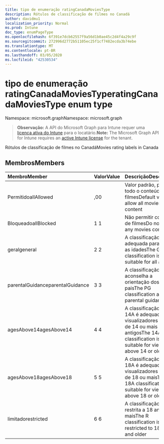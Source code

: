 ```yaml
---
title: tipo de enumeração ratingCanadaMoviesType
description: Rótulos de classificação de filmes no Canadá
author: davidmu1
localization_priority: Normal
ms.prod: Intune
doc_type: enumPageType
ms.openlocfilehash: 6f391e7dcb62557f9a56d1b0ae45c2d4f4a29c9f
ms.sourcegitcommit: 272996d2772b51105ec25f1cf7482ecda3b74ebe
ms.translationtype: MT
ms.contentlocale: pt-BR
ms.lasthandoff: 03/05/2020
ms.locfileid: "42530534"
---
```

# <a name="ratingcanadamoviestype-enum-type"></a><span data-ttu-id="90123-103">tipo de enumeração ratingCanadaMoviesType</span><span class="sxs-lookup"><span data-stu-id="90123-103">ratingCanadaMoviesType enum type</span></span>

<span data-ttu-id="90123-104">Namespace: microsoft.graph</span><span class="sxs-lookup"><span data-stu-id="90123-104">Namespace: microsoft.graph</span></span>

> <span data-ttu-id="90123-105">**Observação:** A API do Microsoft Graph para Intune requer uma [licença ativa do Intune](https://go.microsoft.com/fwlink/?linkid=839381) para o locatário.</span><span class="sxs-lookup"><span data-stu-id="90123-105">**Note:** The Microsoft Graph API for Intune requires an [active Intune license](https://go.microsoft.com/fwlink/?linkid=839381) for the tenant.</span></span>

<span data-ttu-id="90123-106">Rótulos de classificação de filmes no Canadá</span><span class="sxs-lookup"><span data-stu-id="90123-106">Movies rating labels in Canada</span></span>

## <a name="members"></a><span data-ttu-id="90123-107">Membros</span><span class="sxs-lookup"><span data-stu-id="90123-107">Members</span></span>
|<span data-ttu-id="90123-108">Membro</span><span class="sxs-lookup"><span data-stu-id="90123-108">Member</span></span>|<span data-ttu-id="90123-109">Valor</span><span class="sxs-lookup"><span data-stu-id="90123-109">Value</span></span>|<span data-ttu-id="90123-110">Descrição</span><span class="sxs-lookup"><span data-stu-id="90123-110">Description</span></span>|
|:---|:---|:---|
|<span data-ttu-id="90123-111">Permitido</span><span class="sxs-lookup"><span data-stu-id="90123-111">allAllowed</span></span>|<span data-ttu-id="90123-112">,0</span><span class="sxs-lookup"><span data-stu-id="90123-112">0</span></span>|<span data-ttu-id="90123-113">Valor padrão, permitir todo o conteúdo de filmes</span><span class="sxs-lookup"><span data-stu-id="90123-113">Default value, allow all movies content</span></span>|
|<span data-ttu-id="90123-114">Bloqueado</span><span class="sxs-lookup"><span data-stu-id="90123-114">allBlocked</span></span>|<span data-ttu-id="90123-115">1 </span><span class="sxs-lookup"><span data-stu-id="90123-115">1</span></span>|<span data-ttu-id="90123-116">Não permitir conteúdo de filmes</span><span class="sxs-lookup"><span data-stu-id="90123-116">Do not allow any movies content</span></span>|
|<span data-ttu-id="90123-117">geral</span><span class="sxs-lookup"><span data-stu-id="90123-117">general</span></span>|<span data-ttu-id="90123-118">2 </span><span class="sxs-lookup"><span data-stu-id="90123-118">2</span></span>|<span data-ttu-id="90123-119">A classificação G é adequada para todas as idades</span><span class="sxs-lookup"><span data-stu-id="90123-119">The G classification is suitable for all ages</span></span>|
|<span data-ttu-id="90123-120">parentalGuidance</span><span class="sxs-lookup"><span data-stu-id="90123-120">parentalGuidance</span></span>|<span data-ttu-id="90123-121">3 </span><span class="sxs-lookup"><span data-stu-id="90123-121">3</span></span>|<span data-ttu-id="90123-122">A classificação PG aconselha a orientação dos pais</span><span class="sxs-lookup"><span data-stu-id="90123-122">The PG classification advises parental guidance</span></span>|
|<span data-ttu-id="90123-123">agesAbove14</span><span class="sxs-lookup"><span data-stu-id="90123-123">agesAbove14</span></span>|<span data-ttu-id="90123-124">4 </span><span class="sxs-lookup"><span data-stu-id="90123-124">4</span></span>|<span data-ttu-id="90123-125">A classificação do 14A é adequada para visualizadores acima de 14 ou mais antigos</span><span class="sxs-lookup"><span data-stu-id="90123-125">The 14A classification is suitable for viewers above 14 or older</span></span>|
|<span data-ttu-id="90123-126">agesAbove18</span><span class="sxs-lookup"><span data-stu-id="90123-126">agesAbove18</span></span>|<span data-ttu-id="90123-127">5 </span><span class="sxs-lookup"><span data-stu-id="90123-127">5</span></span>|<span data-ttu-id="90123-128">A classificação do 18A é adequada para visualizadores acima de 18 ou mais</span><span class="sxs-lookup"><span data-stu-id="90123-128">The 18A classification is suitable for viewers above 18 or older</span></span>|
|<span data-ttu-id="90123-129">limitado</span><span class="sxs-lookup"><span data-stu-id="90123-129">restricted</span></span>|<span data-ttu-id="90123-130">6 </span><span class="sxs-lookup"><span data-stu-id="90123-130">6</span></span>|<span data-ttu-id="90123-131">A classificação R é restrita a 18 anos e mais</span><span class="sxs-lookup"><span data-stu-id="90123-131">The R classification is restricted to 18 years and older</span></span>|




